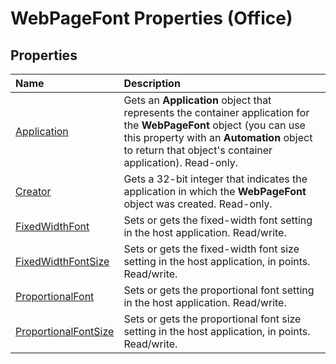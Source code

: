 
# WebPageFont Properties (Office)

## Properties



|**Name**|**Description**|
|:-----|:-----|
|[Application](2a08b467-e9e2-41fe-cb57-e7d4dc465c5d.md)|Gets an  **Application** object that represents the container application for the **WebPageFont** object (you can use this property with an **Automation** object to return that object's container application). Read-only.|
|[Creator](6d304d18-eaec-dfd2-04ea-f4621cfdda3a.md)|Gets a 32-bit integer that indicates the application in which the  **WebPageFont** object was created. Read-only.|
|[FixedWidthFont](f522922a-097f-2b94-42cf-680393e513b9.md)|Sets or gets the fixed-width font setting in the host application. Read/write.|
|[FixedWidthFontSize](a3f68d85-219d-c94b-15d2-c55374158fc2.md)|Sets or gets the fixed-width font size setting in the host application, in points. Read/write.|
|[ProportionalFont](fcefea5f-4c9f-c050-9599-fdf4c9269bdd.md)|Sets or gets the proportional font setting in the host application. Read/write.|
|[ProportionalFontSize](b51333ff-5017-8533-ea74-3a104ed67dd8.md)|Sets or gets the proportional font size setting in the host application, in points. Read/write.|
